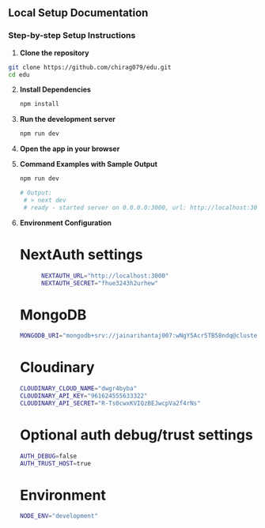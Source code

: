 ## Local Setup Documentation

### Step-by-step Setup Instructions

1. **Clone the repository**  
```bash
git clone https://github.com/chirag079/edu.git
cd edu
```
2. **Install Dependencies**
   ```bash
   npm install
   ```
3. **Run the development server**
   ```bash
   npm run dev
   ```
4. **Open the app in your browser**

5. **Command Examples with Sample Output**
   ```bash
   npm run dev
   ```
   ```bash
   # Output:
    # > next dev
    # ready - started server on 0.0.0.0:3000, url: http://localhost:3000
   ```
6. **Environment Configuration**
   # NextAuth settings
   ```bash
         NEXTAUTH_URL="http://localhost:3000"
         NEXTAUTH_SECRET="fhue3243h2urhew"
   ```
   # MongoDB
   ```bash
   MONGODB_URI="mongodb+srv://jainarihantaj007:wNgY5Acr5TB58ndq@cluster69.qeyw4.mongodb.net/edustation?retryWrites=true&w=majority"
   ```

   # Cloudinary
   ```bash
   CLOUDINARY_CLOUD_NAME="dwgr4byba"
   CLOUDINARY_API_KEY="961624555633322"
   CLOUDINARY_API_SECRET="R-Ts0cwxKVIQzBEJwcpVa2f4rNs"
   ```

   # Optional auth debug/trust settings
   ```bash
   AUTH_DEBUG=false
   AUTH_TRUST_HOST=true
   ```

   # Environment
   ```bash
   NODE_ENV="development"
   ```
